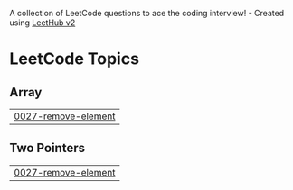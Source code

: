 A collection of LeetCode questions to ace the coding interview! - Created using [LeetHub v2](https://github.com/arunbhardwaj/LeetHub-2.0)
<!---LeetCode Topics Start-->
# LeetCode Topics
## Array
|  |
| ------- |
| [0027-remove-element](https://github.com/ashishmishra75/leetcode-Practise/tree/master/0027-remove-element) |
## Two Pointers
|  |
| ------- |
| [0027-remove-element](https://github.com/ashishmishra75/leetcode-Practise/tree/master/0027-remove-element) |
<!---LeetCode Topics End-->